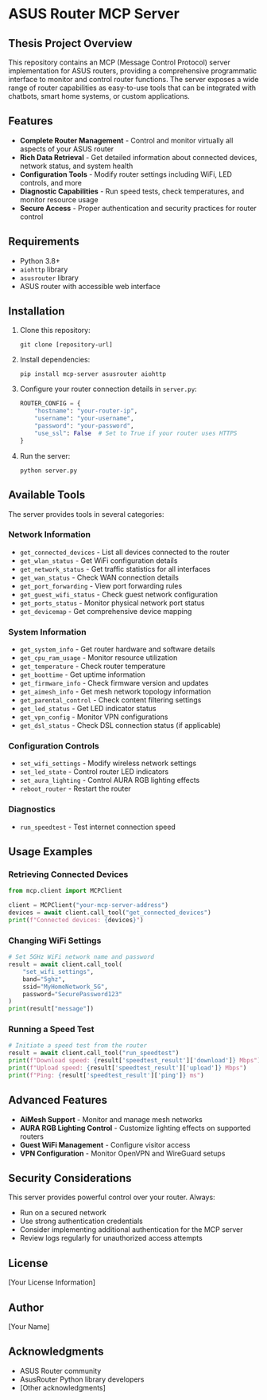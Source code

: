# ASUS Router MCP Server

## Thesis Project Overview

This repository contains an MCP (Message Control Protocol) server implementation for ASUS routers, providing a comprehensive programmatic interface to monitor and control router functions. The server exposes a wide range of router capabilities as easy-to-use tools that can be integrated with chatbots, smart home systems, or custom applications.

## Features

- **Complete Router Management** - Control and monitor virtually all aspects of your ASUS router
- **Rich Data Retrieval** - Get detailed information about connected devices, network status, and system health
- **Configuration Tools** - Modify router settings including WiFi, LED controls, and more
- **Diagnostic Capabilities** - Run speed tests, check temperatures, and monitor resource usage
- **Secure Access** - Proper authentication and security practices for router control

## Requirements

- Python 3.8+
- `aiohttp` library
- `asusrouter` library
- ASUS router with accessible web interface

## Installation

1. Clone this repository:
   ```
   git clone [repository-url]
   ```

2. Install dependencies:
   ```
   pip install mcp-server asusrouter aiohttp
   ```

3. Configure your router connection details in `server.py`:
   ```python
   ROUTER_CONFIG = {
       "hostname": "your-router-ip",
       "username": "your-username",
       "password": "your-password",
       "use_ssl": False  # Set to True if your router uses HTTPS
   }
   ```

4. Run the server:
   ```
   python server.py
   ```

## Available Tools

The server provides tools in several categories:

### Network Information

- `get_connected_devices` - List all devices connected to the router
- `get_wlan_status` - Get WiFi configuration details
- `get_network_status` - Get traffic statistics for all interfaces
- `get_wan_status` - Check WAN connection details
- `get_port_forwarding` - View port forwarding rules
- `get_guest_wifi_status` - Check guest network configuration
- `get_ports_status` - Monitor physical network port status
- `get_devicemap` - Get comprehensive device mapping

### System Information

- `get_system_info` - Get router hardware and software details
- `get_cpu_ram_usage` - Monitor resource utilization
- `get_temperature` - Check router temperature
- `get_boottime` - Get uptime information
- `get_firmware_info` - Check firmware version and updates
- `get_aimesh_info` - Get mesh network topology information
- `get_parental_control` - Check content filtering settings
- `get_led_status` - Get LED indicator status
- `get_vpn_config` - Monitor VPN configurations
- `get_dsl_status` - Check DSL connection status (if applicable)

### Configuration Controls

- `set_wifi_settings` - Modify wireless network settings
- `set_led_state` - Control router LED indicators
- `set_aura_lighting` - Control AURA RGB lighting effects
- `reboot_router` - Restart the router

### Diagnostics

- `run_speedtest` - Test internet connection speed

## Usage Examples

### Retrieving Connected Devices

```python
from mcp.client import MCPClient

client = MCPClient("your-mcp-server-address")
devices = await client.call_tool("get_connected_devices")
print(f"Connected devices: {devices}")
```

### Changing WiFi Settings

```python
# Set 5GHz WiFi network name and password
result = await client.call_tool(
    "set_wifi_settings", 
    band="5ghz", 
    ssid="MyHomeNetwork_5G", 
    password="SecurePassword123"
)
print(result["message"])
```

### Running a Speed Test

```python
# Initiate a speed test from the router
result = await client.call_tool("run_speedtest")
print(f"Download speed: {result['speedtest_result']['download']} Mbps")
print(f"Upload speed: {result['speedtest_result']['upload']} Mbps")
print(f"Ping: {result['speedtest_result']['ping']} ms")
```

## Advanced Features

- **AiMesh Support** - Monitor and manage mesh networks
- **AURA RGB Lighting Control** - Customize lighting effects on supported routers
- **Guest WiFi Management** - Configure visitor access
- **VPN Configuration** - Monitor OpenVPN and WireGuard setups

## Security Considerations

This server provides powerful control over your router. Always:
- Run on a secured network
- Use strong authentication credentials
- Consider implementing additional authentication for the MCP server
- Review logs regularly for unauthorized access attempts

## License

[Your License Information]

## Author

[Your Name]

## Acknowledgments

- ASUS Router community
- AsusRouter Python library developers
- [Other acknowledgments] 